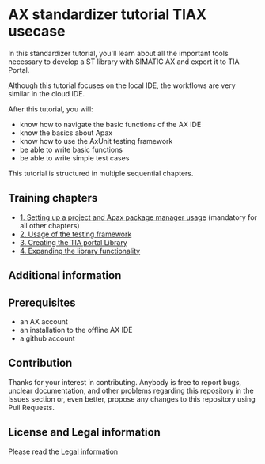 # AX standardizer tutorial TIAX usecase

In this standardizer tutorial, you'll learn about all the important tools necessary to develop a ST library with SIMATIC AX and export it to TIA Portal.

Although this tutorial focuses on the local IDE, the workflows are very similar in the cloud IDE.

After this tutorial, you will:

- know how to navigate the basic functions of the AX IDE
- know the basics about Apax
- know how to use the AxUnit testing framework
- be able to write basic functions
- be able to write simple test cases

This tutorial is structured in multiple sequential chapters. 

## Training chapters

- [1. Setting up a project and Apax package manager usage](./doc/1-setup.md) (mandatory for all other chapters)
- [2. Usage of the testing framework](./doc/2-testing-framework.md)
- [3. Creating the TIA portal Library](./doc/3-exportToTia.md)
- [4. Expanding the library functionality](./doc/4-programmingOwn.md)

## Additional information

## Prerequisites

- an AX account
- an installation to the offline AX IDE
- a github account

## Contribution

Thanks for your interest in contributing. Anybody is free to report bugs, unclear documentation, and other problems regarding this repository in the Issues section or, even better, propose any changes to this repository using Pull Requests.

## License and Legal information

Please read the [Legal information](LICENSE.md)
